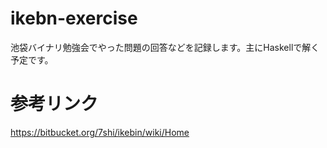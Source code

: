 ikebn-exercise
==============

池袋バイナリ勉強会でやった問題の回答などを記録します。主にHaskellで解く予定です。

参考リンク
==============

https://bitbucket.org/7shi/ikebin/wiki/Home
